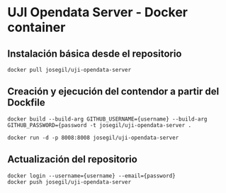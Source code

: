# UJI Opendata Server - Docker container

## Instalación básica desde el repositorio

```
docker pull josegil/uji-opendata-server
```

## Creación y ejecución del contendor a partir del Dockfile

```
docker build --build-arg GITHUB_USERNAME={username} --build-arg GITHUB_PASSWORD={password -t josegil/uji-opendata-server .
```

```
docker run -d -p 8008:8008 josegil/uji-opendata-server
```

## Actualización del repositorio

```
docker login --username={username} --email={password}
docker push josegil/uji-opendata-server
```



